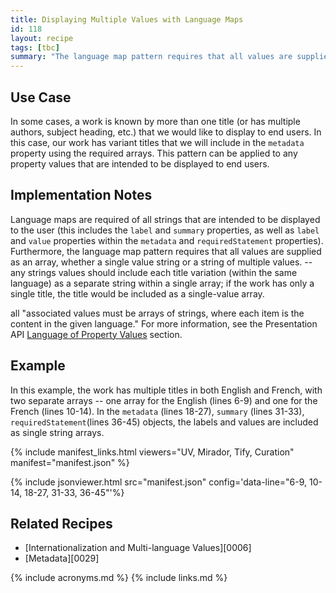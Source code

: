```yaml
---
title: Displaying Multiple Values with Language Maps
id: 118
layout: recipe
tags: [tbc]
summary: "The language map pattern requires that all values are supplied as an array, whether a single value string or a string of multiple values."
---
```


## Use Case

In some cases, a work is known by more than one title (or has multiple authors, subject heading, etc.) that we would like to display to end users. In this case, our work has variant titles that we will include in the `metadata` property using the required arrays. This pattern can be applied to any property values that are intended to be displayed to end users.

## Implementation Notes

Language maps are required of all strings that are intended to be displayed to the user (this includes the `label` and `summary` properties, as well as `label` and `value` properties within the `metadata` and `requiredStatement` properties). Furthermore, the language map pattern requires that all values are supplied as an array, whether a single value string or a string of multiple values. -- any strings values should include each title variation (within the same language) as a separate string within a single array; if the work has only a single title, the title would be included as a single-value array.

all "associated values must be arrays of strings, where each item is the content in the given language." For more information, see the Presentation API
[Language of Property Values](https://iiif.io/api/presentation/3.0/#44-language-of-property-values) section.

## Example

In this example, the work has multiple titles in both English and French, with two separate arrays -- one array for the English (lines 6-9) and one for the French (lines 10-14). In the `metadata` (lines 18-27), `summary` (lines 31-33), `requiredStatement`(lines 36-45) objects, the labels and values are included as single string arrays.

{% include manifest_links.html viewers="UV, Mirador, Tify, Curation" manifest="manifest.json" %}

{% include jsonviewer.html src="manifest.json" config='data-line="6-9, 10-14, 18-27, 31-33, 36-45"'%}

## Related Recipes

* [Internationalization and Multi-language Values][0006]
* [Metadata][0029]

{% include acronyms.md %}
{% include links.md %}
